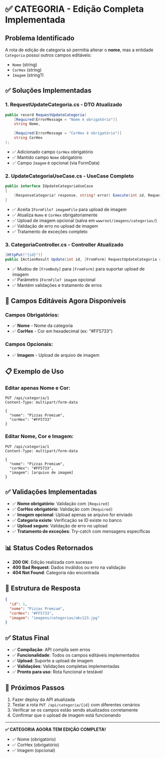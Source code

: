 # ✅ CATEGORIA - Edição Completa Implementada

## Problema Identificado
A rota de edição de categoria só permitia alterar o **nome**, mas a entidade `Categoria` possui outros campos editáveis:
- `Nome` (string)
- `CorHex` (string) 
- `Imagem` (string?)

## ✅ Soluções Implementadas

### 1. **RequestUpdateCategoria.cs** - DTO Atualizado
```csharp
public record RequestUpdateCategoria(
    [Required(ErrorMessage = "Nome é obrigatório")]
    string Nome,
    
    [Required(ErrorMessage = "CorHex é obrigatório")]
    string CorHex
);
```
- ✅ Adicionado campo `CorHex` obrigatório
- ✅ Mantido campo `Nome` obrigatório
- ✅ Campo `Imagem` é opcional (via FormData)

### 2. **UpdateCategoriaUseCase.cs** - UseCase Completo
```csharp
public interface IUpdateCategoriaUseCase
{
    (ResponseCategoria? response, string? error) Execute(int id, RequestUpdateCategoria request, IFormFile? imagemFile);
}
```
- ✅ Aceita `IFormFile? imagemFile` para upload de imagem
- ✅ Atualiza `Nome` e `CorHex` obrigatoriamente
- ✅ Upload de imagem opcional (salva em `wwwroot/imagens/categorias/`)
- ✅ Validação de erro no upload de imagem
- ✅ Tratamento de exceções completo

### 3. **CategoriaController.cs** - Controller Atualizado
```csharp
[HttpPut("{id}")]
public IActionResult Update(int id, [FromForm] RequestUpdateCategoria request, IFormFile? imagem)
```
- ✅ Mudou de `[FromBody]` para `[FromForm]` para suportar upload de imagem
- ✅ Parâmetro `IFormFile? imagem` opcional
- ✅ Mantém validações e tratamento de erros

## 🎯 Campos Editáveis Agora Disponíveis

### **Campos Obrigatórios:**
- ✅ **Nome** - Nome da categoria
- ✅ **CorHex** - Cor em hexadecimal (ex: "#FF5733")

### **Campos Opcionais:**
- ✅ **Imagem** - Upload de arquivo de imagem

## 📋 Exemplo de Uso

### **Editar apenas Nome e Cor:**
```http
PUT /api/categoria/1
Content-Type: multipart/form-data

{
  "nome": "Pizzas Premium",
  "corHex": "#FF5733"
}
```

### **Editar Nome, Cor e Imagem:**
```http
PUT /api/categoria/1
Content-Type: multipart/form-data

{
  "nome": "Pizzas Premium",
  "corHex": "#FF5733",
  "imagem": [arquivo de imagem]
}
```

## ✅ Validações Implementadas

- ✅ **Nome obrigatório**: Validação com `[Required]`
- ✅ **CorHex obrigatório**: Validação com `[Required]`
- ✅ **Imagem opcional**: Upload apenas se arquivo for enviado
- ✅ **Categoria existe**: Verificação se ID existe no banco
- ✅ **Upload seguro**: Validação de erro no upload
- ✅ **Tratamento de exceções**: Try-catch com mensagens específicas

## 📊 Status Codes Retornados

- **200 OK**: Edição realizada com sucesso
- **400 Bad Request**: Dados inválidos ou erro na validação
- **404 Not Found**: Categoria não encontrada

## 🎯 Estrutura de Resposta

```json
{
  "id": 1,
  "nome": "Pizzas Premium",
  "corHex": "#FF5733",
  "imagem": "imagens/categorias/abc123.jpg"
}
```

## ✅ Status Final

- ✅ **Compilação**: API compila sem erros
- ✅ **Funcionalidade**: Todos os campos editáveis implementados
- ✅ **Upload**: Suporte a upload de imagem
- ✅ **Validações**: Validações completas implementadas
- ✅ **Pronto para uso**: Rota funcional e testável

## 🚀 Próximos Passos

1. Fazer deploy da API atualizada
2. Testar a rota `PUT /api/categoria/{id}` com diferentes cenários
3. Verificar se os campos estão sendo atualizados corretamente
4. Confirmar que o upload de imagem está funcionando

---

**✅ CATEGORIA AGORA TEM EDIÇÃO COMPLETA!**
- ✅ Nome (obrigatório)
- ✅ CorHex (obrigatório) 
- ✅ Imagem (opcional)
